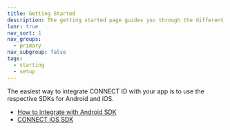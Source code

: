 ```yaml
---
title: Getting Started
description: The getting started page guides you through the different ways of integrating with CONNECT ID.
lunr: true
nav_sort: 1
nav_groups:
  - primary
nav_subgroup: false
tags:
  - starting
  - setup
---
```


The easiest way to integrate CONNECT ID with your app is to use the respective SDKs for Android and iOS.

* [How to integrate with Android SDK](integratewithandroidsdk.md)
* [CONNECT iOS SDK](https://github.com/telenordigital/connect-ios-sdk)

